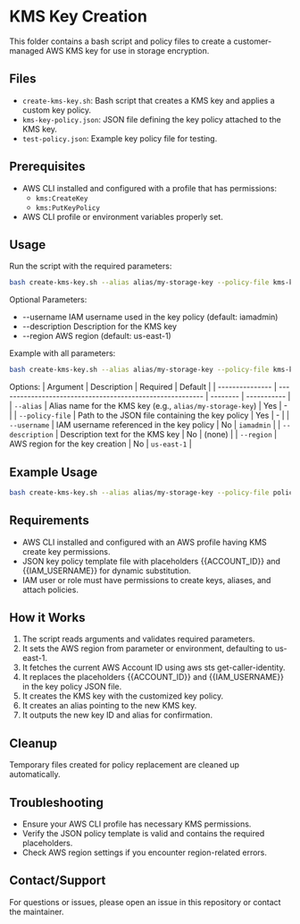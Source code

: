 # KMS Key Creation

This folder contains a bash script and policy files to create a customer-managed AWS KMS key for use in storage encryption.

## Files

- `create-kms-key.sh`: Bash script that creates a KMS key and applies a custom key policy.
- `kms-key-policy.json`: JSON file defining the key policy attached to the KMS key.
- `test-policy.json`: Example key policy file for testing.

## Prerequisites

- AWS CLI installed and configured with a profile that has permissions:
  - `kms:CreateKey`
  - `kms:PutKeyPolicy`
- AWS CLI profile or environment variables properly set.

## Usage

Run the script with the required parameters:

```bash
bash create-kms-key.sh --alias alias/my-storage-key --policy-file kms-key-policy.json
```

Optional Parameters:
- --username IAM username used in the key policy (default: iamadmin)
- --description Description for the KMS key
- --region AWS region (default: us-east-1)

Example with all parameters:
```bash
bash create-kms-key.sh --alias alias/my-storage-key --policy-file kms-key-policy.json [options]
```


Options:
| Argument        | Description                                               | Required | Default     |
| --------------- | --------------------------------------------------------- | -------- | ----------- |
| `--alias`       | Alias name for the KMS key (e.g., `alias/my-storage-key`) | Yes      | -           |
| `--policy-file` | Path to the JSON file containing the key policy           | Yes      | -           |
| `--username`    | IAM username referenced in the key policy                 | No       | `iamadmin`  |
| `--description` | Description text for the KMS key                          | No       | (none)      |
| `--region`      | AWS region for the key creation                           | No       | `us-east-1` |

## Example Usage
```bash
bash create-kms-key.sh --alias alias/my-storage-key --policy-file policies/test-policy.json --username iamadmin --description "KMS key for S3 encryption" --region us-east-1
```

## Requirements
- AWS CLI installed and configured with an AWS profile having KMS create key permissions.
- JSON key policy template file with placeholders {{ACCOUNT_ID}} and {{IAM_USERNAME}} for dynamic substitution.
- IAM user or role must have permissions to create keys, aliases, and attach policies.

## How it Works
1. The script reads arguments and validates required parameters.
2. It sets the AWS region from parameter or environment, defaulting to us-east-1.
3. It fetches the current AWS Account ID using aws sts get-caller-identity.
4. It replaces the placeholders {{ACCOUNT_ID}} and {{IAM_USERNAME}} in the key policy JSON file.
5. It creates the KMS key with the customized key policy.
6. It creates an alias pointing to the new KMS key.
7. It outputs the new key ID and alias for confirmation.

## Cleanup
Temporary files created for policy replacement are cleaned up automatically.

## Troubleshooting
- Ensure your AWS CLI profile has necessary KMS permissions.
- Verify the JSON policy template is valid and contains the required placeholders.
- Check AWS region settings if you encounter region-related errors.

## Contact/Support
For questions or issues, please open an issue in this repository or contact the maintainer.